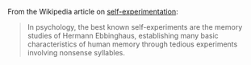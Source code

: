 From the Wikipedia article on [self-experimentation](http://en.wikipedia.org/wiki/Self-experimentation):

> In psychology, the best known self-experiments are the memory studies of Hermann Ebbinghaus, establishing many basic characteristics of human memory through tedious experiments involving nonsense syllables.